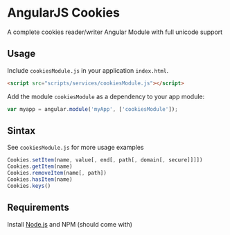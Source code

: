 AngularJS Cookies
=================

A complete cookies reader/writer Angular Module with full unicode support

Usage
-----
Include `cookiesModule.js` in your application `index.html`.

```html
<script src="scripts/services/cookiesModule.js"></script>
```

Add the module `cookiesModule` as a dependency to your app module:

```js
var myapp = angular.module('myApp', ['cookiesModule']);
```

Sintax
-----

See `cookiesModule.js` for more usage examples

```js
Cookies.setItem(name, value[, end[, path[, domain[, secure]]]])
Cookies.getItem(name)
Cookies.removeItem(name[, path])
Cookies.hasItem(name)
Cookies.keys()
```

Requirements
-----

Install [Node.js](http://nodejs.org/) and NPM (should come with)
